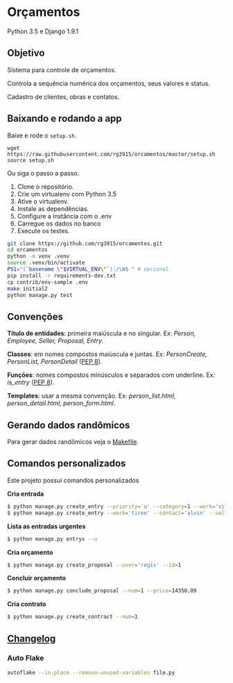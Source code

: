 # Orçamentos

Python 3.5 e Django 1.9.1

## Objetivo

Sistema para controle de orçamentos.

Controla a sequência numérica dos orçamentos, seus valores e status.

Cadastro de clientes, obras e contatos.

## Baixando e rodando a app

Baixe e rode o `setup.sh`.

```
wget https://raw.githubusercontent.com/rg3915/orcamentos/master/setup.sh
source setup.sh
```

Ou siga o passo a passo.

1. Clone o repositório.
2. Crie um virtualenv com Python 3.5
3. Ative o virtualenv.
4. Instale as dependências.
5. Configure a instância com o .env
6. Carregue os dados no banco
7. Execute os testes.

```bash
git clone https://github.com/rg3915/orcamentos.git
cd orcamentos
python -m venv .venv
source .venv/bin/activate
PS1="(`basename \"$VIRTUAL_ENV\"`):/\W$ " # opcional
pip install -r requirements-dev.txt
cp contrib/env-sample .env
make initial2
python manage.py test
```

## Convenções

**Título de entidades**: primeira maiúscula e no singular. Ex: *Person, Employee, Seller, Proposal, Entry*.

**Classes**: em nomes compostos maiúscula e juntas. Ex: *PersonCreate, PersonList, PersonDetail* ([PEP 8][4]).

**Funções**: nomes compostos minúsculos e separados com underline. Ex: *is_entry* ([PEP 8][4]).

**Templates**: usar a mesma convenção. Ex: *person_list.html, person_detail.html, person_form.html*.

## Gerando dados randômicos

Para gerar dados randômicos veja o [Makefile](https://github.com/rg3915/orcamentos/blob/master/Makefile).

## Comandos personalizados

Este projeto possui comandos personalizados


**Cria entrada**

```bash
$ python manage.py create_entry --priority='u' --category=1 --work='vila dos pães' --contact='Doris' --description='Lorem ipsum' --seller='regis'
$ python manage.py create_entry --work='tiree' --contact='alvin' --seller='regis'
```


**Lista as entradas urgentes**

```bash
$ python manage.py entrys --u
```

**Cria orçamento**

```bash
$ python manage.py create_proposal --user='regis' --id=1
```


**Concluir orçamento**

```bash
$ python manage.py conclude_proposal --num=1 --price=14350.09
```


**Cria contrato**

```bash
$ python manage.py create_contract --num=1
```


## [Changelog](https://github.com/rg3915/orcamentos/blob/master/CHANGELOG.md)


### Auto Flake

```bash
autoflake --in-place --remove-unused-variables file.py
```

[1]: http://django-extensions.readthedocs.org/en/latest/
[4]: http://www.python.org.br/wiki/GuiaDeEstilo
[8]: http://django-notes.blogspot.com.br/2012/07/vizualization.html
[9]: http://latexbr.blogspot.com.br/
[10]: https://bitbucket.org/pavel_calado/tikz-er2/wiki/Home
[11]: http://grandeportal.blogspot.com.br/2012/06/editando-imagens-no-imagemagick.html
[12]: http://perso.ensta-paristech.fr/~kielbasi/tikzuml/index.php?lang=en